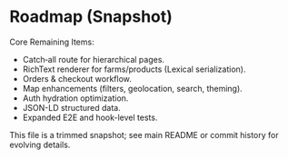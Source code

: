 # Roadmap (Snapshot)

Core Remaining Items:
- Catch‑all route for hierarchical pages.
- RichText renderer for farms/products (Lexical serialization).
- Orders & checkout workflow.
- Map enhancements (filters, geolocation, search, theming).
- Auth hydration optimization.
- JSON-LD structured data.
- Expanded E2E and hook-level tests.

This file is a trimmed snapshot; see main README or commit history for evolving details.
